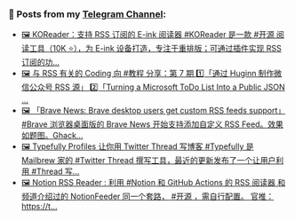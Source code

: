 ### 📰 Posts from my [Telegram Channel](https://t.me/s/aboutrss):
<!-- BLOG-POST-LIST:START -->
- [🖼 KOReader：支持 RSS 订阅的 E-ink 阅读器  #KOReader 是一款 #开源 阅读工具（10K ⭐️），为 E-ink 设备打造，专注于重排版；可通过插件实现 RSS 订阅的功...](https://t.me/aboutrss/1183)
- [🖼 与 RSS 有关的 Coding 向 #教程 分享：第 7 期  1️⃣「通过 Huginn 制作微信公众号 RSS 源」  2️⃣「Turning a Microsoft ToDo List Into a Public JSON ...](https://t.me/aboutrss/1182)
- [🖼 「Brave News: Brave desktop users get custom RSS feeds support」  #Brave 浏览器桌面版的 Brave News 开始支持添加自定义 RSS Feed。效果如题图。Ghack...](https://t.me/aboutrss/1180)
- [🖼 Typefully Profiles 让你用 Twitter Thread 写博客  #Typefully 是 Mailbrew 家的 #Twitter Thread 撰写工具，最近的更新发布了一个让用户利用 #Thread 写...](https://t.me/aboutrss/1177)
- [🖼 Notion RSS Reader : 利用 #Notion 和 GitHub Actions 的 RSS 阅读器  和频道介绍过的 NotionFeeder 同一个套路， #开源 ，需自行配置。  官推： https://t...](https://t.me/aboutrss/1176)
<!-- BLOG-POST-LIST:END -->

<!--
**AboutRSS/AboutRSS** is a ✨ _special_ ✨ repository because its `README.md` (this file) appears on your GitHub profile.

Here are some ideas to get you started:

- 🔭 I’m currently working on ...
- 🌱 I’m currently learning ...
- 👯 I’m looking to collaborate on ...
- 🤔 I’m looking for help with ...
- 💬 Ask me about ...
- 📫 How to reach me: ...
- 😄 Pronouns: ...
- ⚡ Fun fact: ...
-->
